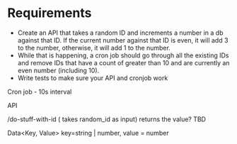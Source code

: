 # Requirements

- Create an API that takes a random ID and increments a number in a db against that ID. If the current number against that ID is even, it will add 3 to the number, otherwise, it will add 1 to the number.
- While that is happening, a cron job should go through all the existing IDs and remove IDs that have a count of greater than 10 and are currently an even number (including 10).
- Write tests to make sure your API and cronjob work


Cron job - 10s interval


API

/do-stuff-with-id ( takes random_id as input)
    returns the value? TBD

Data<Key, Value> key=string | number, value = number

